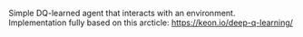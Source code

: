 Simple DQ-learned agent that interacts with an environment. Implementation fully based on this arcticle:
https://keon.io/deep-q-learning/
